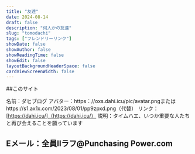 ```yaml
---
title: "友達"
date: 2024-08-14
draft: false
description: "何人かの友達"
slug: "tomodachi"
tags: ["フレンドリーリンク"]
showDate: false
showAuthor: false
showReadingTime: false
showEdit: false
layoutBackgroundHeaderSpace: false
cardViewScreenWidth: false
---
```

##このサイト

名前：ダヒブログ
アバター：https：//oxs.dahi.icu/pic/avatar.pngまたはhttps://s1.ax1x.com/2023/08/01/pp9zpxd.png（代替）
リンク：[https://dahi.icu/]（https://dahi.icu/）
説明：タイムハエ、いつか重要な人たちと再び会えることを願っています

## Eメール：全員IIラフ@Punchasing Power.com



<div id = "tcomment"> </div>